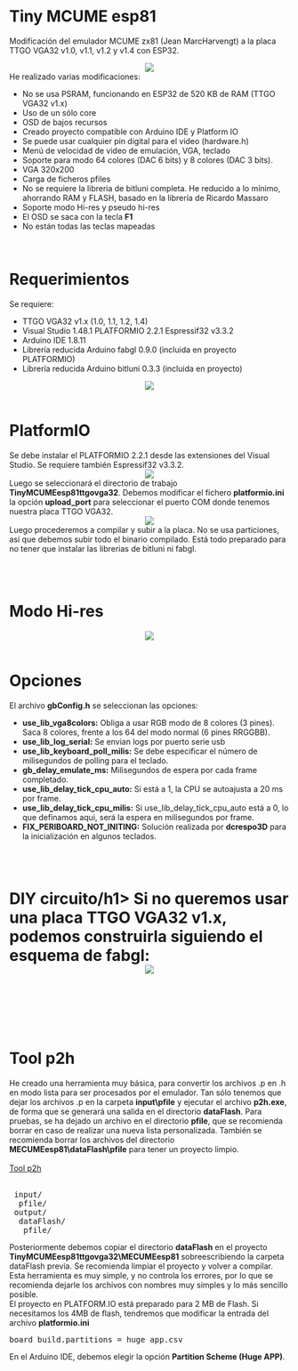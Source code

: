 # Tiny MCUME esp81
Modificación del emulador MCUME zx81 (Jean MarcHarvengt) a la placa TTGO VGA32 v1.0, v1.1, v1.2 y v1.4 con ESP32.
<br>
<center><img src='https://raw.githubusercontent.com/rpsubc8/ESP32TinyMCUMEesp81/main/preview/previewManicMiner.gif'></center>
He realizado varias modificaciones:
<ul> 
 <li>No se usa PSRAM, funcionando en ESP32 de 520 KB de RAM (TTGO VGA32 v1.x)</li> 
 <li>Uso de un sólo core</li>
 <li>OSD de bajos recursos</li>
 <li>Creado proyecto compatible con Arduino IDE y Platform IO</li> 
 <li>Se puede usar cualquier pin digital para el video (hardware.h)</li> 
 <li>Menú de velocidad de video de emulación, VGA, teclado</li>
 <li>Soporte para modo 64 colores (DAC 6 bits) y 8 colores (DAC 3 bits).</li>    
 <li>VGA 320x200</li>
 <li>Carga de ficheros pfiles</li>
 <li>No se requiere la libreria de bitluni completa. He reducido a lo mínimo, ahorrando RAM y FLASH, basado en la librería de Ricardo Massaro</li> 
 <li>Soporte modo Hi-res y pseudo hi-res</li> 
 <li>El OSD se saca con la tecla <b>F1</b></li>
 <li>No están todas las teclas mapeadas</li> 
</ul>


<br>
<h1>Requerimientos</h1>
Se requiere:
 <ul>
  <li>TTGO VGA32 v1.x (1.0, 1.1, 1.2, 1.4)</li>
  <li>Visual Studio 1.48.1 PLATFORMIO 2.2.1 Espressif32 v3.3.2</li>
  <li>Arduino IDE 1.8.11</li>
  <li>Librería reducida Arduino fabgl 0.9.0 (incluida en proyecto PLATFORMIO)</li>
  <li>Librería reducida Arduino bitluni 0.3.3 (incluida en proyecto)</li>
 </ul>
<center><img src='https://raw.githubusercontent.com/rpsubc8/ESP32TinyMCUMEesp81/main/preview/ttgovga32v12.jpg'></center> 
<br>
 
 
<h1>PlatformIO</h1>
Se debe instalar el PLATFORMIO 2.2.1 desde las extensiones del Visual Studio. Se requiere también Espressif32 v3.3.2.
<center><img src='https://raw.githubusercontent.com/rpsubc8/ESP32TinyMCUMEesp81/main/preview/previewPlatformIOinstall.gif'></center>
Luego se seleccionará el directorio de trabajo <b>TinyMCUMEesp81ttgovga32</b>.
Debemos modificar el fichero <b>platformio.ini</b> la opción <b>upload_port</b> para seleccionar el puerto COM donde tenemos nuestra placa TTGO VGA32.
<center><img src='https://raw.githubusercontent.com/rpsubc8/ESP32TinyMCUMEesp81/main/preview/previewPlatformIO.gif'></center>
Luego procederemos a compilar y subir a la placa. No se usa particiones, así que debemos subir todo el binario compilado.
Está todo preparado para no tener que instalar las librerias de bitluni ni fabgl.


<br><br>
<h1>Modo Hi-res</h1>
<center><img src='https://raw.githubusercontent.com/rpsubc8/ESP32TinyMCUMEesp81/main/preview/previewMetropolis.gif'></center>


<br>
<h1>Opciones</h1>
El archivo <b>gbConfig.h</b> se seleccionan las opciones:
<ul> 
 <li><b>use_lib_vga8colors:</b> Obliga a usar RGB modo de 8 colores (3 pines). Saca 8 colores, frente a los 64 del modo normal (6 pines RRGGBB).</li>   
 <li><b>use_lib_log_serial:</b> Se envian logs por puerto serie usb</li> 
 <li><b>use_lib_keyboard_poll_milis:</b> Se debe especificar el número de milisegundos de polling para el teclado.</li> 
 <li><b>gb_delay_emulate_ms:</b> Milisegundos de espera por cada frame completado.</li>
 <li><b>use_lib_delay_tick_cpu_auto:</b> Si está a 1, la CPU se autoajusta a 20 ms por frame.</li>
 <li><b>use_lib_delay_tick_cpu_milis:</b> Si use_lib_delay_tick_cpu_auto está a 0, lo que definamos aqui, será la espera en milisegundos por frame.</li>
 <li><b>FIX_PERIBOARD_NOT_INITING:</b> Solución realizada por <b>dcrespo3D</b> para la inicialización en algunos teclados.</li>
</ul>

<br><br>
<h1>DIY circuito/h1>
Si no queremos usar una placa TTGO VGA32 v1.x, podemos construirla siguiendo el esquema de <b>fabgl</b>:
<center><img src='https://raw.githubusercontent.com/rpsubc8/ESP32TinyMCUMEesp81/main/preview/fabglcircuit.gif'></center>
 

<br><br>
<h1>Tool p2h</h1>
He creado una herramienta muy básica, para convertir los archivos .p en .h en modo lista para ser procesados por el emulador. Tan sólo tenemos que dejar los archivos .p en la carpeta <b>input\pfile</b> y ejecutar el archivo <b>p2h.exe</b>, de forma que se generará una salida en el directorio <b>dataFlash</b>. Para pruebas, se ha dejado un archivo en el directorio <b>pfile</b>, que se recomienda borrar en caso de realizar una nueva lista personalizada. También se recomienda borrar los archivos del directorio <b>MECUMEesp81\dataFlash\pfile</b> para tener un proyecto limpio.<br><br>
<a href='https://github.com/rpsubc8/ESP32TinyMCUMEesp81/tree/main/tools'>Tool p2h</a>
<br><br>
<pre>
 input/
  pfile/ 
 output/
  dataFlash/
   pfile/
</pre>
Posteriormente debemos copiar el directorio <b>dataFlash</b> en el proyecto <b>TinyMCUMEesp81ttgovga32\MECUMEesp81</b> sobreescribiendo la carpeta dataFlash previa. Se recomienda limpiar el proyecto y volver a compilar.<br>
Esta herramienta es muy simple, y no controla los errores, por lo que se recomienda dejarle los archivos con nombres muy simples y lo más sencillo posible.<br>
El proyecto en PLATFORM.IO está preparado para 2 MB de Flash. Si necesitamos los 4MB de flash, tendremos que modificar la entrada del archivo <b>platformio.ini</b>
<pre>board_build.partitions = huge_app.csv</pre>
En el Arduino IDE, debemos elegir la opción <b>Partition Scheme (Huge APP)</b>.
